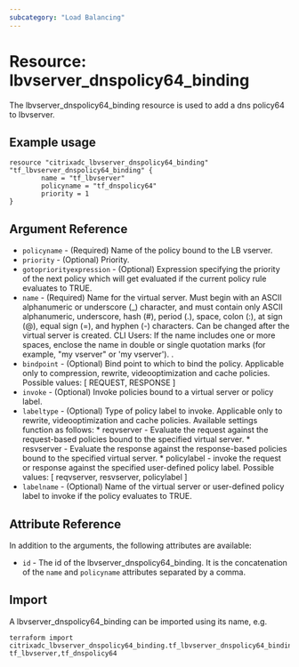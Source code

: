 ```yaml
---
subcategory: "Load Balancing"
---
```


# Resource: lbvserver_dnspolicy64_binding

The lbvserver_dnspolicy64_binding resource is used to add a dns policy64 to lbvserver.


## Example usage

```hcl
resource "citrixadc_lbvserver_dnspolicy64_binding" "tf_lbvserver_dnspolicy64_binding" {
        name = "tf_lbvserver"
        policyname = "tf_dnspolicy64"
        priority = 1
}
```


## Argument Reference

* `policyname` - (Required) Name of the policy bound to the LB vserver.
* `priority` - (Optional) Priority.
* `gotopriorityexpression` - (Optional) Expression specifying the priority of the next policy which will get evaluated if the current policy rule evaluates to TRUE.
* `name` - (Required) Name for the virtual server. Must begin with an ASCII alphanumeric or underscore (_) character, and must contain only ASCII alphanumeric, underscore, hash (#), period (.), space, colon (:), at sign (@), equal sign (=), and hyphen (-) characters. Can be changed after the virtual server is created.  CLI Users: If the name includes one or more spaces, enclose the name in double or single quotation marks (for example, "my vserver" or 'my vserver'). .
* `bindpoint` - (Optional) Bind point to which to bind the policy. Applicable only to compression, rewrite, videooptimization and cache policies. Possible values: [ REQUEST, RESPONSE ]
* `invoke` - (Optional) Invoke policies bound to a virtual server or policy label.
* `labeltype` - (Optional) Type of policy label to invoke. Applicable only to rewrite, videooptimization and cache policies. Available settings function as follows: * reqvserver - Evaluate the request against the request-based policies bound to the specified virtual server. * resvserver - Evaluate the response against the response-based policies bound to the specified virtual server. * policylabel - invoke the request or response against the specified user-defined policy label. Possible values: [ reqvserver, resvserver, policylabel ]
* `labelname` - (Optional) Name of the virtual server or user-defined policy label to invoke if the policy evaluates to TRUE.


## Attribute Reference

In addition to the arguments, the following attributes are available:

* `id` - The id of the lbvserver_dnspolicy64_binding. It is the concatenation of the `name` and `policyname` attributes separated by a comma.


## Import

A lbvserver_dnspolicy64_binding can be imported using its name, e.g.

```shell
terraform import citrixadc_lbvserver_dnspolicy64_binding.tf_lbvserver_dnspolicy64_binding tf_lbvserver,tf_dnspolicy64
```